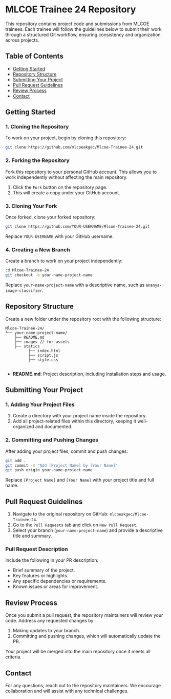 # MLCOE Trainee 24 Repository

This repository contains project code and submissions from MLCOE trainees. Each trainee will follow the guidelines below to submit their work through a structured Git workflow, ensuring consistency and organization across projects.

## Table of Contents
- [Getting Started](#getting-started)
- [Repository Structure](#repository-structure)
- [Submitting Your Project](#submitting-your-project)
- [Pull Request Guidelines](#pull-request-guidelines)
- [Review Process](#review-process)
- [Contact](#contact)

## Getting Started

### 1. Cloning the Repository
To work on your project, begin by cloning this repository:
```bash
git clone https://github.com/mlcoeakgec/Mlcoe-Trainee-24.git
```

### 2. Forking the Repository
Fork this repository to your personal GitHub account. This allows you to work independently without affecting the main repository.

1. Click the `Fork` button on the repository page.
2. This will create a copy under your GitHub account.

### 3. Cloning Your Fork
Once forked, clone your forked repository:
```bash
git clone https://github.com/YOUR-USERNAME/Mlcoe-Trainee-24.git
```
Replace `YOUR-USERNAME` with your GitHub username.

### 4. Creating a New Branch
Create a branch to work on your project independently:
```bash
cd Mlcoe-Trainee-24
git checkout -b your-name-project-name
```
Replace `your-name-project-name` with a descriptive name, such as `ananya-image-classifier`.

## Repository Structure

Create a new folder under the repository root with the following structure:
```
Mlcoe-Trainee-24/
└── your-name-project-name/
    ├── README.md
    ├── images // for assets
    ├── statics
          ├── index.html
          ├── script.js
          ├── style.css
    
```
- **README.md**: Project description, including installation steps and usage.


## Submitting Your Project

### 1. Adding Your Project Files
1. Create a directory with your project name inside the repository.
2. Add all project-related files within this directory, keeping it well-organized and documented.

### 2. Committing and Pushing Changes
After adding your project files, commit and push changes:
```bash
git add .
git commit -m "Add [Project Name] by [Your Name]"
git push origin your-name-project-name
```
Replace `[Project Name]` and `[Your Name]` with your project title and full name.

## Pull Request Guidelines

1. Navigate to the original repository on GitHub: `mlcoeakgec/Mlcoe-Trainee-24`.
2. Go to the `Pull Requests` tab and click on `New Pull Request`.
3. Select your branch (`your-name-project-name`) and provide a descriptive title and summary.

### Pull Request Description
Include the following in your PR description:
- Brief summary of the project.
- Key features or highlights.
- Any specific dependencies or requirements.
- Known issues or areas for improvement.

## Review Process

Once you submit a pull request, the repository maintainers will review your code. Address any requested changes by:
1. Making updates to your branch.
2. Committing and pushing changes, which will automatically update the PR.

Your project will be merged into the main repository once it meets all criteria.

## Contact

For any questions, reach out to the repository maintainers. We encourage collaboration and will assist with any technical challenges.
